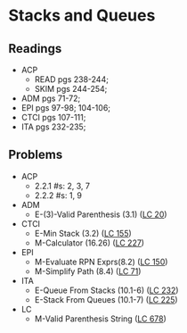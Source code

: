 # Stacks and Queues

## Readings
  - ACP
    - READ pgs 238-244;
    - SKIM pgs 244-254;
  - ADM pgs 71-72;
  - EPI pgs 97-98; 104-106;
  - CTCI pgs 107-111;
  - ITA pgs 232-235;

## Problems
  - ACP
    - 2.2.1 #s: 2, 3, 7
    - 2.2.2 #s: 1, 9
  - ADM
    - E-(3)-Valid Parenthesis (3.1) ([LC 20](https://leetcode.com/problems/valid-parentheses/))
  - CTCI
    - E-Min Stack (3.2) ([LC 155](https://leetcode.com/problems/min-stack/))
    - M-Calculator (16.26) ([LC 227](https://leetcode.com/problems/basic-calculator-ii/))
  - EPI
    - M-Evaluate RPN Exprs(8.2) ([LC 150](https://leetcode.com/problems/evaluate-reverse-polish-notation))
    - M-Simplify Path (8.4) ([LC 71](https://leetcode.com/problems/simplify-path/))
  - ITA
    - E-Queue From Stacks (10.1-6) ([LC 232](https://leetcode.com/problems/implement-queue-using-stacks/))
    - E-Stack From Queues (10.1-7) ([LC 225](https://leetcode.com/problems/implement-stack-using-queues/))
  - LC
    - M-Valid Parenthesis String ([LC 678](https://leetcode.com/problems/valid-parenthesis-string/))

